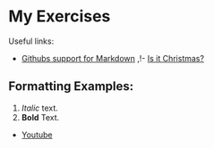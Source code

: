 # My Exercises
Useful links:
- [Githubs support for
Markdown](https://docs.github.com/en/get-started/writing-on-github/getting-started-with-writing-and-formatting-on-github/basic-writing-and-formatting-syntax) ,!- [Is it Christmas?](https://isitchristmas.com)
## Formatting Examples:
1. *Italic* text.
2. **Bold** Text.
- [Youtube](https://youtube.com)
